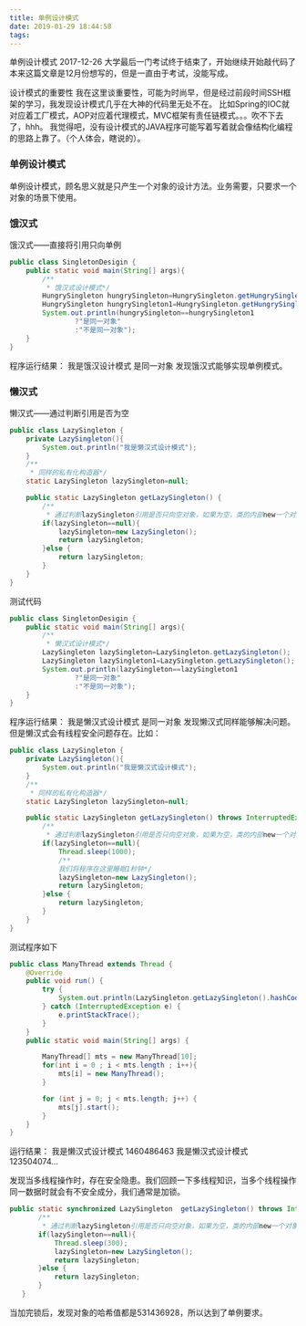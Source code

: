 ```yaml
---
title: 单例设计模式
date: 2019-01-29 18:44:58
tags:
---
```

单例设计模式 2017-12-26
大学最后一门考试终于结束了，开始继续开始敲代码了
本来这篇文章是12月份想写的，但是一直由于考试，没能写成。

设计模式的重要性
我在这里谈重要性，可能为时尚早，但是经过前段时间SSH框架的学习，我发现设计模式几乎在大神的代码里无处不在。
比如Spring的IOC就对应着工厂模式，AOP对应着代理模式，MVC框架有责任链模式。。。吹不下去了，hhh。
我觉得吧，没有设计模式的JAVA程序可能写着写着就会像结构化编程的思路上靠了。（个人体会，瞎说的）。

### 单例设计模式
单例设计模式，顾名思义就是只产生一个对象的设计方法。业务需要，只要求一个对象的场景下使用。

### 饿汉式
饿汉式——直接将引用只向单例

``` java
public class SingletonDesigin {
    public static void main(String[] args){
        /**
         * 饿汉式设计模式*/
        HungrySingleton hungrySingleton=HungrySingleton.getHungrySingleton();
        HungrySingleton hungrySingleton1=HungrySingleton.getHungrySingleton();
        System.out.println(hungrySingleton==hungrySingleton1
                ?"是同一对象"
                :"不是同一对象");
    }
}
```
程序运行结果：
我是饿汉设计模式
是同一对象
发现饿汉式能够实现单例模式。

### 懒汉式
懒汉式——通过判断引用是否为空
``` java
public class LazySingleton {
    private LazySingleton(){
        System.out.println("我是懒汉式设计模式");
    }
    /**
     * 同样的私有化构造器*/
    static LazySingleton lazySingleton=null;

    public static LazySingleton getLazySingleton() {
        /**
         * 通过判断lazySingleton引用是否只向空对象，如果为空，类的内部new一个对象。*/
        if(lazySingleton==null){
            lazySingleton=new LazySingleton();
            return lazySingleton;
        }else {
            return lazySingleton;
        }
    }
}
```
测试代码

``` java
public class SingletonDesigin {
    public static void main(String[] args){
        /**
         * 懒汉式设计模式*/
        LazySingleton lazySingleton=LazySingleton.getLazySingleton();
        LazySingleton lazySingleton1=LazySingleton.getLazySingleton();
        System.out.println(lazySingleton==lazySingleton1
                ?"是同一对象"
                :"不是同一对象");
    }
}
```
程序运行结果：
我是懒汉式设计模式
是同一对象
发现懒汉式同样能够解决问题。
但是懒汉式会有线程安全问题存在。比如：

``` java
public class LazySingleton {
    private LazySingleton(){
        System.out.println("我是懒汉式设计模式");
    }
    /**
     * 同样的私有化构造器*/
    static LazySingleton lazySingleton=null;

    public static LazySingleton getLazySingleton() throws InterruptedException {
        /**
         * 通过判断lazySingleton引用是否只向空对象，如果为空，类的内部new一个对象。*/
        if(lazySingleton==null){
            Thread.sleep(1000);
            /**
            我们将程序在这里睡眠1秒钟*/
            lazySingleton=new LazySingleton();
            return lazySingleton;
        }else {
            return lazySingleton;
        }
    }
}
```
测试程序如下

``` java
public class ManyThread extends Thread {
    @Override
    public void run() {
        try {
            System.out.println(LazySingleton.getLazySingleton().hashCode());
        } catch (InterruptedException e) {
            e.printStackTrace();
        }
    }
    public static void main(String[] args) {

        ManyThread[] mts = new ManyThread[10];
        for(int i = 0 ; i < mts.length ; i++){
            mts[i] = new ManyThread();
        }

        for (int j = 0; j < mts.length; j++) {
            mts[j].start();
        }
    }
}
```

运行结果：
我是懒汉式设计模式
1460486463
我是懒汉式设计模式
123504074…

发现当多线程操作时，存在安全隐患。我们回顾一下多线程知识，当多个线程操作同一数据时就会有不安全成分，我们通常是加锁。

``` java
public static synchronized LazySingleton  getLazySingleton() throws InterruptedException {
       /**
        * 通过判断lazySingleton引用是否只向空对象，如果为空，类的内部new一个对象。*/
       if(lazySingleton==null){
           Thread.sleep(300);
           lazySingleton=new LazySingleton();
           return lazySingleton;
       }else {
           return lazySingleton;
       }
   }
```
当加完锁后，发现对象的哈希值都是531436928，所以达到了单例要求。